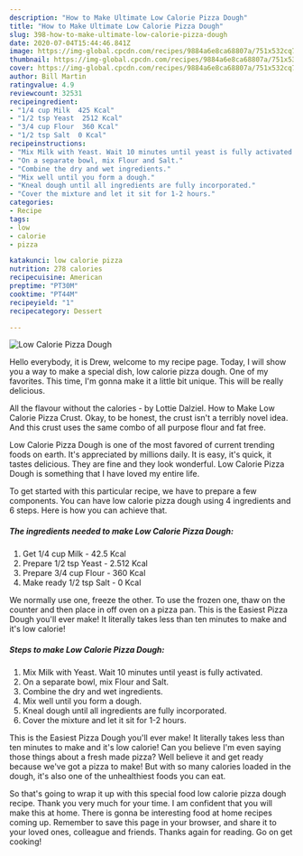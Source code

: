 ```yaml
---
description: "How to Make Ultimate Low Calorie Pizza Dough"
title: "How to Make Ultimate Low Calorie Pizza Dough"
slug: 398-how-to-make-ultimate-low-calorie-pizza-dough
date: 2020-07-04T15:44:46.841Z
image: https://img-global.cpcdn.com/recipes/9884a6e8ca68807a/751x532cq70/low-calorie-pizza-dough-recipe-main-photo.jpg
thumbnail: https://img-global.cpcdn.com/recipes/9884a6e8ca68807a/751x532cq70/low-calorie-pizza-dough-recipe-main-photo.jpg
cover: https://img-global.cpcdn.com/recipes/9884a6e8ca68807a/751x532cq70/low-calorie-pizza-dough-recipe-main-photo.jpg
author: Bill Martin
ratingvalue: 4.9
reviewcount: 32531
recipeingredient:
- "1/4 cup Milk  425 Kcal"
- "1/2 tsp Yeast  2512 Kcal"
- "3/4 cup Flour  360 Kcal"
- "1/2 tsp Salt  0 Kcal"
recipeinstructions:
- "Mix Milk with Yeast. Wait 10 minutes until yeast is fully activated."
- "On a separate bowl, mix Flour and Salt."
- "Combine the dry and wet ingredients."
- "Mix well until you form a dough."
- "Kneal dough until all ingredients are fully incorporated."
- "Cover the mixture and let it sit for 1-2 hours."
categories:
- Recipe
tags:
- low
- calorie
- pizza

katakunci: low calorie pizza 
nutrition: 278 calories
recipecuisine: American
preptime: "PT30M"
cooktime: "PT44M"
recipeyield: "1"
recipecategory: Dessert

---
```



![Low Calorie Pizza Dough](https://img-global.cpcdn.com/recipes/9884a6e8ca68807a/751x532cq70/low-calorie-pizza-dough-recipe-main-photo.jpg)

Hello everybody, it is Drew, welcome to my recipe page. Today, I will show you a way to make a special dish, low calorie pizza dough. One of my favorites. This time, I'm gonna make it a little bit unique. This will be really delicious.

All the flavour without the calories - by Lottie Dalziel. How to Make Low Calorie Pizza Crust. Okay, to be honest, the crust isn&#39;t a terribly novel idea. And this crust uses the same combo of all purpose flour and fat free.

Low Calorie Pizza Dough is one of the most favored of current trending foods on earth. It's appreciated by millions daily. It is easy, it's quick, it tastes delicious. They are fine and they look wonderful. Low Calorie Pizza Dough is something that I have loved my entire life.


To get started with this particular recipe, we have to prepare a few components. You can have low calorie pizza dough using 4 ingredients and 6 steps. Here is how you can achieve that.

<!--inarticleads1-->

##### The ingredients needed to make Low Calorie Pizza Dough:

1. Get 1/4 cup Milk - 42.5 Kcal
1. Prepare 1/2 tsp Yeast - 2.512 Kcal
1. Prepare 3/4 cup Flour - 360 Kcal
1. Make ready 1/2 tsp Salt - 0 Kcal


We normally use one, freeze the other. To use the frozen one, thaw on the counter and then place in off oven on a pizza pan. This is the Easiest Pizza Dough you&#39;ll ever make! It literally takes less than ten minutes to make and it&#39;s low calorie! 

<!--inarticleads2-->

##### Steps to make Low Calorie Pizza Dough:

1. Mix Milk with Yeast. Wait 10 minutes until yeast is fully activated.
1. On a separate bowl, mix Flour and Salt.
1. Combine the dry and wet ingredients.
1. Mix well until you form a dough.
1. Kneal dough until all ingredients are fully incorporated.
1. Cover the mixture and let it sit for 1-2 hours.


This is the Easiest Pizza Dough you&#39;ll ever make! It literally takes less than ten minutes to make and it&#39;s low calorie! Can you believe I&#39;m even saying those things about a fresh made pizza? Well believe it and get ready because we&#39;ve got a pizza to make! But with so many calories loaded in the dough, it&#39;s also one of the unhealthiest foods you can eat. 

So that's going to wrap it up with this special food low calorie pizza dough recipe. Thank you very much for your time. I am confident that you will make this at home. There is gonna be interesting food at home recipes coming up. Remember to save this page in your browser, and share it to your loved ones, colleague and friends. Thanks again for reading. Go on get cooking!
